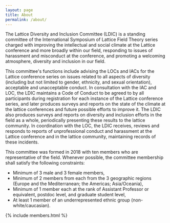 ```yaml
---
layout: page
title: About
permalink: /about/
---
```

The Lattice Diversity and Inclusion Committee (LDIC) is a standing committee of the
International Symposium of Lattice Field Theory series charged with improving the
intellectual and social climate at the Lattice conference and more broadly within our
field, responding to issues of harassment and misconduct at the conference, and
promoting a welcoming atmosphere, diversity and inclusion in our field.

This committee's functions include advising the LOCs and IACs for the Lattice
conference series on issues related to all aspects of diversity (including but not
limited to gender, ethnicity, and sexual orientation), acceptable and unacceptable
conduct. In consultation with the IAC and LOC, the LDIC maintains a Code of Conduct
to be agreed to by all participants during registration for each instance of the
Lattice conference series, and later produces surveys and reports on the state of the
climate at the lattice conferences and future possible efforts to improve it. The
LDIC also produces surveys and reports on diversity and inclusion efforts in the field
as a whole, periodically presenting these results to the lattice community. In
coordination with the LOC, the LDIC receives, reviews and responds to reports of
unprofessional conduct and harassment at the Lattice conference and in the lattice
community, maintaining records of these incidents.

This committee was formed in 2018 with ten members who are representative of the
field. Whenever possible, the committee membership shall satisfy the following
constraints:
  - Minimum of 3 male and 3 female members,
  - Minimum of 2 members from each from the 3 geographic regions (Europe and the Mediterranean; the Americas; Asia/Oceania),
  - Minimum of 1 member each at the rank of Assistant Professor or equivalent, postdoc level, and  graduate student level,
  - At least 1 member of an underrepresented ethnic group (non-white/caucasian).

{% include members.html %}
